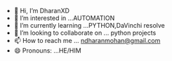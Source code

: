 - 👋 Hi, I’m DharanXD
- 👀 I’m interested in ...AUTOMATION 
- 🌱 I’m currently learning ...PYTHON,DaVinchi resolve
- 💞️ I’m looking to collaborate on ... python projects
- 📫 How to reach me ... ndharanmohan@gmail.com
- 😄 Pronouns: ...HE/HIM


<!---
DharanXD/DharanXD is a ✨ special ✨ repository because its `README.md` (this file) appears on your GitHub profile.
You can click the Preview link to take a look at your changes.
--->
